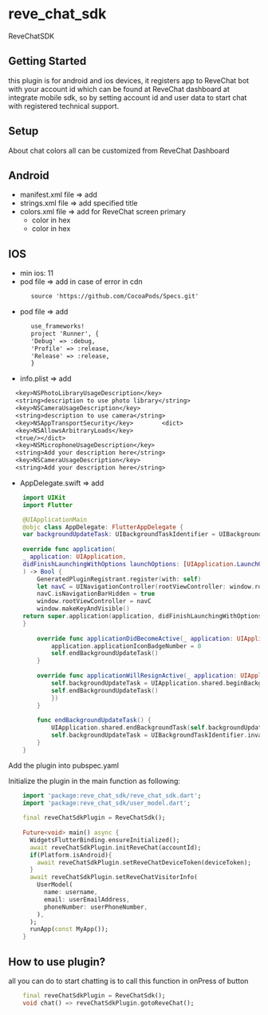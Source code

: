 # reve_chat_sdk

ReveChatSDK

## Getting Started

this plugin is for android and ios devices, it registers app to ReveChat bot with your account id 
which can be found at ReveChat dashboard at integrate mobile sdk, so by setting account id 
and user data to start chat with registered technical support.

## Setup

About chat colors all can be customized from ReveChat Dashboard

## Android 
* manifest.xml file => add <uses-permission android:name="android.permission.INTERNET"/>
* strings.xml file => add <string name="revechatsdk_title_chat_window">specified title</string>
* colors.xml file => add for ReveChat screen primary
    * <color name="revechatsdk_colorPrimary">color in hex</color>
    * <color name="revechatsdk_colorPrimaryDark">color in hex</color>

## IOS
* min ios: 11
* pod file => add in case of error in cdn
    ```txt
       source 'https://github.com/CocoaPods/Specs.git'
    ```
* pod file => add
  ```txt
     use_frameworks!
     project 'Runner', {
     'Debug' => :debug,
     'Profile' => :release,
     'Release' => :release,
     }
  ```
* info.plist => add
```txt
  <key>NSPhotoLibraryUsageDescription</key>
  <string>description to use photo library</string>
  <key>NSCameraUsageDescription</key>
  <string>description to use camera</string>
  <key>NSAppTransportSecurity</key>        <dict>
  <key>NSAllowsArbitraryLoads</key>
  <true/></dict>
  <key>NSMicrophoneUsageDescription</key>
  <string>Add your description here</string>
  <key>NSCameraUsageDescription</key>
  <string>Add your description here</string>
```
* AppDelegate.swift => add
```swift
    import UIKit
    import Flutter

    @UIApplicationMain
    @objc class AppDelegate: FlutterAppDelegate {
    var backgroundUpdateTask: UIBackgroundTaskIdentifier = UIBackgroundTaskIdentifier(rawValue: 0)
    
    override func application(
    _ application: UIApplication,
    didFinishLaunchingWithOptions launchOptions: [UIApplication.LaunchOptionsKey: Any]?
    ) -> Bool {
        GeneratedPluginRegistrant.register(with: self)
        let navC = UINavigationController(rootViewController: window.rootViewController!)
        navC.isNavigationBarHidden = true
        window.rootViewController = navC
        window.makeKeyAndVisible()
    return super.application(application, didFinishLaunchingWithOptions: launchOptions)
    }
    
        override func applicationDidBecomeActive(_ application: UIApplication) {
            application.applicationIconBadgeNumber = 0
            self.endBackgroundUpdateTask()
        }
        
        override func applicationWillResignActive(_ application: UIApplication) {
            self.backgroundUpdateTask = UIApplication.shared.beginBackgroundTask(expirationHandler: {
            self.endBackgroundUpdateTask()
            })
        }
        
        func endBackgroundUpdateTask() {
            UIApplication.shared.endBackgroundTask(self.backgroundUpdateTask)
            self.backgroundUpdateTask = UIBackgroundTaskIdentifier.invalid
        }
    }
```

Add the plugin into pubspec.yaml

Initialize the plugin in the main function as following:

```dart
    import 'package:reve_chat_sdk/reve_chat_sdk.dart';
    import 'package:reve_chat_sdk/user_model.dart';
    
    final reveChatSdkPlugin = ReveChatSdk();
    
    Future<void> main() async {
      WidgetsFlutterBinding.ensureInitialized();
      await reveChatSdkPlugin.initReveChat(accountId);
      if(Platform.isAndroid){
        await reveChatSdkPlugin.setReveChatDeviceToken(deviceToken);
      }
      await reveChatSdkPlugin.setReveChatVisitorInfo(
        UserModel(
          name: username,
          email: userEmailAddress,
          phoneNumber: userPhoneNumber,
        ),
      );
      runApp(const MyApp());
    }
```

## How to use plugin?

all you can do to start chatting is to call this function in onPress of button

```dart
    final reveChatSdkPlugin = ReveChatSdk();
    void chat() => reveChatSdkPlugin.gotoReveChat();
```

